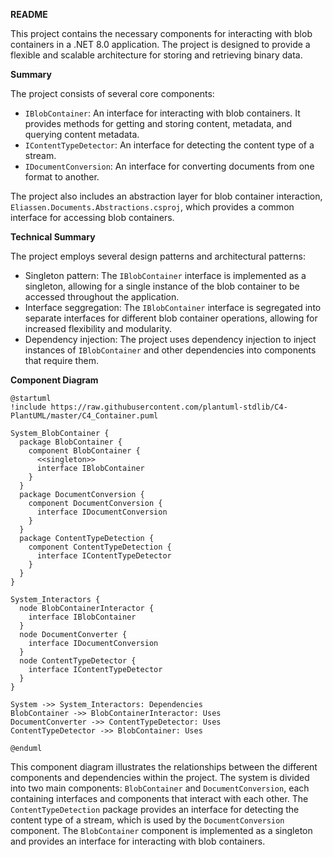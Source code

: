 **README**

This project contains the necessary components for interacting with blob containers in a .NET 8.0 application. The project is designed to provide a flexible and scalable architecture for storing and retrieving binary data.

**Summary**

The project consists of several core components:

* `IBlobContainer`: An interface for interacting with blob containers. It provides methods for getting and storing content, metadata, and querying content metadata.
* `IContentTypeDetector`: An interface for detecting the content type of a stream.
* `IDocumentConversion`: An interface for converting documents from one format to another.

The project also includes an abstraction layer for blob container interaction, `Eliassen.Documents.Abstractions.csproj`, which provides a common interface for accessing blob containers.

**Technical Summary**

The project employs several design patterns and architectural patterns:

* Singleton pattern: The `IBlobContainer` interface is implemented as a singleton, allowing for a single instance of the blob container to be accessed throughout the application.
* Interface seggregation: The `IBlobContainer` interface is segregated into separate interfaces for different blob container operations, allowing for increased flexibility and modularity.
* Dependency injection: The project uses dependency injection to inject instances of `IBlobContainer` and other dependencies into components that require them.

**Component Diagram**

```plantuml
@startuml
!include https://raw.githubusercontent.com/plantuml-stdlib/C4-PlantUML/master/C4_Container.puml

System_BlobContainer {
  package BlobContainer {
    component BlobContainer {
      <<singleton>>
      interface IBlobContainer
    }
  }
  package DocumentConversion {
    component DocumentConversion {
      interface IDocumentConversion
    }
  }
  package ContentTypeDetection {
    component ContentTypeDetection {
      interface IContentTypeDetector
    }
  }
}

System_Interactors {
  node BlobContainerInteractor {
    interface IBlobContainer
  }
  node DocumentConverter {
    interface IDocumentConversion
  }
  node ContentTypeDetector {
    interface IContentTypeDetector
  }
}

System ->> System_Interactors: Dependencies
BlobContainer ->> BlobContainerInteractor: Uses
DocumentConverter ->> ContentTypeDetector: Uses
ContentTypeDetector ->> BlobContainer: Uses

@enduml
```
This component diagram illustrates the relationships between the different components and dependencies within the project. The system is divided into two main components: `BlobContainer` and `DocumentConversion`, each containing interfaces and components that interact with each other. The `ContentTypeDetection` package provides an interface for detecting the content type of a stream, which is used by the `DocumentConversion` component. The `BlobContainer` component is implemented as a singleton and provides an interface for interacting with blob containers.